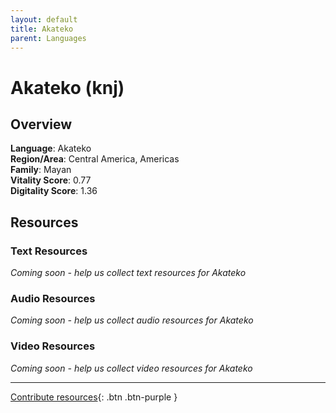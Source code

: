 ```yaml
---
layout: default
title: Akateko
parent: Languages
---
```


# Akateko (knj)

## Overview

**Language**: Akateko  
**Region/Area**: Central America, Americas  
**Family**: Mayan  
**Vitality Score**: 0.77  
**Digitality Score**: 1.36  

## Resources

### Text Resources
*Coming soon - help us collect text resources for Akateko*

### Audio Resources
*Coming soon - help us collect audio resources for Akateko*

### Video Resources
*Coming soon - help us collect video resources for Akateko*

---

[Contribute resources](https://fairtrain.github.io/){: .btn .btn-purple }
